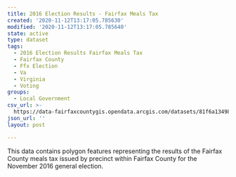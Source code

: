 ```yaml
---
title: 2016 Election Results - Fairfax Meals Tax
created: '2020-11-12T13:17:05.785630'
modified: '2020-11-12T13:17:05.785640'
state: active
type: dataset
tags:
  - 2016 Election Results Fairfax Meals Tax
  - Fairfax County
  - Ffx Election
  - Va
  - Virginia
  - Voting
groups:
  - Local Government
csv_url: >-
  https://data-fairfaxcountygis.opendata.arcgis.com/datasets/81f6a13498744628adc439204dfe3936_7.csv?outSR=%7B%22latestWkid%22%3A2283%2C%22wkid%22%3A102746%7D
json_url: ''
layout: post

---
```

This data contains polygon features representing the results of the Fairfax County meals tax issued by precinct within Fairfax County for the November 2016 general election.
